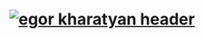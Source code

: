 # [![egor kharatyan header](https://raw.githubusercontent.com/main/PurryFury/PurryFury/Untitled.png)](http://egor.co.za)
<!--
**PurryFury/PurryFury** is a ✨ _special_ ✨ repository because its `README.md` (this file) appears on your GitHub profile.


<img src="https://raw.githubusercontent.com/PurryFury/PurryFury/master/hackerman.gif" width="30px">
<img src="https://raw.githubusercontent.com/PurryFury/PurryFury/master/tenor.gif" width="30px">

### Hi there 👋

Here are some ideas to get you started:

- 🔭 I’m currently working on ...
- 🌱 I’m currently learning ...
- 👯 I’m looking to collaborate on ...
- 🤔 I’m looking for help with ...
- 💬 Ask me about ...
- 📫 How to reach me: ...
- 😄 Pronouns: ...
- ⚡ Fun fact: ...
-->
